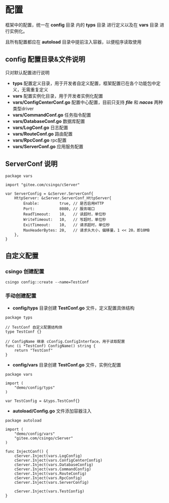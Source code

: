 # 配置

框架中的配置，统一在 **config** 目录 内的 **typs** 目录 进行定义以及在 **vars** 目录 进行实例化。

且所有配置都应在 **autoload** 目录中提前注入容器，以便程序读取使用

## config 配置目录&文件说明

只对默认配置进行说明

- **typs** 配置定义目录，用于开发者自定义配置，框架配置已在各个功能包中定义，无需重复定义
- **vars** 配置实例化目录，用于开发者实例化配置
- **vars/ConfigCenterConf.go** 配置中心配置，目前只支持 **_file_** 和 **_nacos_** 两种类型driver
- **vars/CommandConf.go** 任务指令配置
- **vars/DatabaseConf.go** 数据库配置
- **vars/LogConf.go** 日志配置
- **vars/RouteConf.go** 路由配置
- **vars/RpcConf.go** rpc配置
- **vars/ServerConf.go** 应用服务配置

## ServerConf 说明

```
package vars

import "gitee.com/csingo/cServer"

var ServerConfig = &cServer.ServerConf{
	HttpServer: &cServer.ServerConf_HttpServer{
		Enable:         true, // 是否启用HTTP
		Port:           8080, // 服务端口
		ReadTimeout:    10,   // 读超时，单位秒
		WriteTimeout:   10,   // 写超时，单位秒
		ExitTimeout:    10,   // 请求超时，单位秒
		MaxHeaderBytes: 20,   // 请求头大小，偏移量，1 << 20，即10MB
	},
}

```

## 自定义配置

### csingo 创建配置

```
csingo config::create --name=TestConf
```

### 手动创建配置

- **config/typs** 目录创建 **TestConf.go** 文件，定义配置具体结构

```golang
package typs

// TestConf 自定义配置结构体
type TestConf {}

// ConfigName 继承 cConfig.ConfigInterface，用于读取配置
func (i *TestConf) ConfigName() string {
	return "TestConf"
}

```

- **config/vars** 目录创建 **TestConf.go** 文件，实例化配置

```golang
package vars

import (
	"demo/config/typs"
)

var TestConfig = &typs.TestConf{}
```

- **autoload/Config.go** 文件添加容器注入

```golang
package autoload

import (
	"demo/config/vars"
	"gitee.com/csingo/cServer"
)

func InjectConf() {
	cServer.Inject(vars.LogConfig)
	cServer.Inject(vars.ConfigCenterConfig)
	cServer.Inject(vars.DatabaseConfig)
	cServer.Inject(vars.CommandConfig)
	cServer.Inject(vars.RouteConfig)
	cServer.Inject(vars.RpcConfig)
	cServer.Inject(vars.ServerConfig)

	cServer.Inject(vars.TestConfig)
}

```
